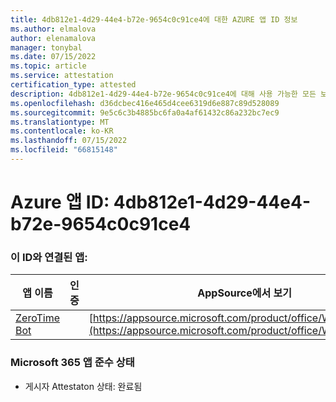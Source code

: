```yaml
---
title: 4db812e1-4d29-44e4-b72e-9654c0c91ce4에 대한 AZURE 앱 ID 정보
ms.author: elmalova
author: elenamalova
manager: tonybal
ms.date: 07/15/2022
ms.topic: article
ms.service: attestation
certification_type: attested
description: 4db812e1-4d29-44e4-b72e-9654c0c91ce4에 대해 사용 가능한 모든 보안 및 규정 준수 정보입니다.
ms.openlocfilehash: d36dcbec416e465d4cee6319d6e887c89d528089
ms.sourcegitcommit: 9e5c6c3b4885bc6fa0a4af61432c86a232bc7ec9
ms.translationtype: MT
ms.contentlocale: ko-KR
ms.lasthandoff: 07/15/2022
ms.locfileid: "66815148"
---
```

# <a name="azure-app-id-4db812e1-4d29-44e4-b72e-9654c0c91ce4"></a>Azure 앱 ID: 4db812e1-4d29-44e4-b72e-9654c0c91ce4


### <a name="apps-associated-with-this-id"></a>이 ID와 연결된 앱:
| **앱 이름** | **인증** | **AppSource에서 보기** |
|--------------|---------------|-----------------------|
| [ZeroTime Bot](../forward/WA200003717.md) |  | [https://appsource.microsoft.com/product/office/WA200003717](https://appsource.microsoft.com/product/office/WA200003717) |

### <a name="microsoft-365-app-compliance-status"></a>Microsoft 365 앱 준수 상태
- 게시자 Attestaton 상태: 완료됨
